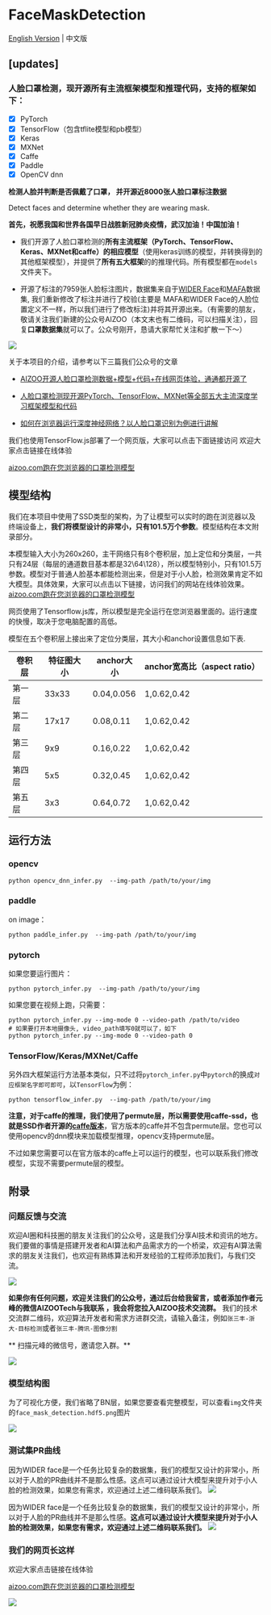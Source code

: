 # FaceMaskDetection
[English Version](README.md) | 中文版
## [updates]
### 人脸口罩检测，现开源所有主流框架模型和推理代码，支持的框架如下：

 - [x] PyTorch
- [x] TensorFlow（包含tflite模型和pb模型）
- [x] Keras
- [x] MXNet
- [x] Caffe
- [x] Paddle
- [x] OpenCV dnn

**检测人脸并判断是否佩戴了口罩， 并开源近8000张人脸口罩标注数据**

Detect faces and determine whether they are  wearing mask.

**首先，祝愿我国和世界各国早日战胜新冠肺炎疫情，武汉加油！中国加油！**

*  我们开源了人脸口罩检测的**所有主流框架（PyTorch、TensorFlow、Keras、MXNet和caffe）的相应模型**（使用keras训练的模型，并转换得到的其他框架模型），并提供了**所有五大框架**的的推理代码。所有模型都在`models`文件夹下。


* 开源了标注的7959张人脸标注图片，数据集来自于[WIDER Face](http://shuoyang1213.me/WIDERFACE/)和[MAFA](http://www.escience.cn/people/geshiming/mafa.html)数据集, 我们重新修改了标注并进行了校验(主要是
MAFA和WIDER Face的人脸位置定义不一样，所以我们进行了修改标注)并将其开源出来。（有需要的朋友，敬请关注我们新建的公众号AIZOO（本文末也有二维码，可以扫描关注），回复**口罩数据集**就可以了。公众号刚开，恳请大家帮忙关注和扩散一下～）


![](img/demo.png)

关于本项目的介绍，请参考以下三篇我们公众号的文章

* [AIZOO开源人脸口罩检测数据+模型+代码+在线网页体验，通通都开源了](https://mp.weixin.qq.com/s?__biz=MzIyMDY2MTUyNg==&mid=2247483755&idx=1&sn=102c178eeb359617c67aa8cc615a90ce&chksm=97c9d312a0be5a04935c63857e05b1b00a8b5c298d6fa0ffca35e8d026c09169c3ca62e620a2&mpshare=1&scene=1&srcid=&sharer_sharetime=1585995397229&sharer_shareid=cfe18de94f3a847e5ada278bbc490577&exportkey=AQVINroZXgLbi%2BgTqyA1uG8%3D&pass_ticket=mWIVA3QAV6s8RB5LXrZtstiHlu59hNAG7UDhJOnA43G9Pe8xmbQCr%2FksIbtTbVUi#rd)

* [人脸口罩检测现开源PyTorch、TensorFlow、MXNet等全部五大主流深度学习框架模型和代码](https://mp.weixin.qq.com/s?__biz=MzIyMDY2MTUyNg==&mid=2247483779&idx=1&sn=b9ac5af31adf1dfdc3c87eb1c74836a5&chksm=97c9d3faa0be5aec5d8d893646a77f1147cea4aeda0e8258584729bf9c59a15441f09ff7f100&mpshare=1&scene=1&srcid=&sharer_sharetime=1585995407790&sharer_shareid=cfe18de94f3a847e5ada278bbc490577&exportkey=AROJbMty%2FxxyFnWvnh0coOc%3D&pass_ticket=mWIVA3QAV6s8RB5LXrZtstiHlu59hNAG7UDhJOnA43G9Pe8xmbQCr%2FksIbtTbVUi#rd)

* [如何在浏览器运行深度神经网络？以人脸口罩识别为例进行讲解](https://mp.weixin.qq.com/s?__biz=MzIyMDY2MTUyNg==&mid=2247483795&idx=1&sn=05e5e3e7d895d8993592b3141e39446b&chksm=97c9d3eaa0be5afcb36b8ac124eb5e7d6d86f549f15b634db194eddc784e85f3d7d8abccc216&mpshare=1&scene=1&srcid=&sharer_sharetime=1585995559259&sharer_shareid=cfe18de94f3a847e5ada278bbc490577&exportkey=AYmJnEAPff9hYzZVMv21kss%3D&pass_ticket=mWIVA3QAV6s8RB5LXrZtstiHlu59hNAG7UDhJOnA43G9Pe8xmbQCr%2FksIbtTbVUi#rd)

我们也使用TensorFlow.js部署了一个网页版，大家可以点击下面链接访问
欢迎大家点击链接在线体验

[aizoo.com跑在您浏览器的口罩检测模型](https://demo.aizoo.com/face-mask-detection.html)
## 模型结构
我们在本项目中使用了SSD类型的架构，为了让模型可以实时的跑在浏览器以及终端设备上，**我们将模型设计的非常小，只有101.5万个参数**。模型结构在本文附录部分。

本模型输入大小为260x260，主干网络只有8个卷积层，加上定位和分类层，一共只有24层（每层的通道数目基本都是32\64\128），所以模型特别小，只有101.5万参数。模型对于普通人脸基本都能检测出来，但是对于小人脸，检测效果肯定不如大模型。具体效果，大家可以点击以下链接，访问我们的网站在线体验效果。
[aizoo.com跑在您浏览器的口罩检测模型](https://demo.aizoo.com/face-mask-detection.html)

网页使用了Tensorflow.js库，所以模型是完全运行在您浏览器里面的。运行速度的快慢，取决于您电脑配置的高低。

模型在五个卷积层上接出来了定位分类层，其大小和anchor设置信息如下表.


| 卷积层 | 特征图大小 | anchor大小 | anchor宽高比（aspect ratio）|
| ---- | ---- | ---- | ---- |
|第一层|33x33|0.04,0.056|1,0.62,0.42|
|第二层|17x17|0.08,0.11|1,0.62,0.42|
|第三层|9x9|0.16,0.22|1,0.62,0.42|
|第四层|5x5|0.32,0.45|1,0.62,0.42|
|第五层|3x3|0.64,0.72|1,0.62,0.42|

## 运行方法
### opencv
```
python opencv_dnn_infer.py  --img-path /path/to/your/img
```
### paddle
on image：
```
python paddle_infer.py  --img-path /path/to/your/img
```
### pytorch
如果您要运行图片：
```
python pytorch_infer.py  --img-path /path/to/your/img
```
如果您要在视频上跑，只需要：
```
python pytorch_infer.py --img-mode 0 --video-path /path/to/video  
# 如果要打开本地摄像头, video_path填写0就可以了，如下
python pytorch_infer.py --img-mode 0 --video-path 0
```
### TensorFlow/Keras/MXNet/Caffe
另外四大框架运行方法基本类似，只不过将`pytorch_infer.py`中`pytorch`的换成`对应框架名字即可即可`，以`TensorFlow`为例：
```
python tensorflow_infer.py  --img-path /path/to/your/img
```
**注意，对于caffe的推理，我们使用了permute层，所以需要使用caffe-ssd，也就是SSD作者开源的[caffe版本](https://github.com/weiliu89/caffe/tree/ssd)**，官方版本的caffe并不包含permute层。您也可以使用opencv的dnn模块来加载模型推理，opencv支持permute层。

不过如果您需要可以在官方版本的caffe上可以运行的模型，也可以联系我们修改模型，实现不需要permute层的模型。
## 附录
### 问题反馈与交流
欢迎AI圈和科技圈的朋友关注我们的公众号，这是我们分享AI技术和资讯的地方。我们要做的事情是搭建开发者和AI算法和产品需求方的一个桥梁，欢迎有AI算法需求的朋友关注我们，也欢迎有熟练算法和开发经验的工程师添加我们，与我们交流。

![](img/wx.png)

**如果你有任何问题，欢迎关注我们的公众号，通过后台给我留言，或者添加作者元峰的微信AIZOOTech与我联系 ，我会将您拉入AIZOO技术交流群。**
我们的技术交流群二维码，欢迎算法开发者和需求方进群交流，请输入备注，例如`张三丰-浙大-目标检测`或者`张三丰-腾讯-图像分割`

** 扫描元峰的微信号，邀请您入群。**

![](img/author.jpg)


### 模型结构图
为了可视化方便，我们省略了BN层，如果您要查看完整模型，可以查看`img`文件夹的`face_mask_detection.hdf5.png`图片

![](img/face_mask_detection.caffemodel.png)

### 测试集PR曲线

因为WIDER face是一个任务比较复杂的数据集，我们的模型又设计的非常小，所以对于人脸的PR曲线并不是那么性感。这点可以通过设计大模型来提升对于小人脸的检测效果，如果您有需求，欢迎通过上述二维码联系我们。
![](img/pr_curve.png)

因为WIDER face是一个任务比较复杂的数据集，我们的模型又设计的非常小，所以对于人脸的PR曲线并不是那么性感。**这点可以通过设计大模型来提升对于小人脸的检测效果，如果您有需求，欢迎通过上述二维码联系我们。**
![](/img/pr_curve.png)


### 我们的网页长这样
欢迎大家点击链接在线体验

[aizoo.com跑在您浏览器的口罩检测模型](https://demo.aizoo.com/face-mask-detection.html)

![](img/facemask.gif)







